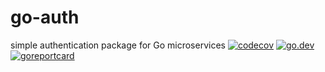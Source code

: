 # go-auth
simple authentication package for Go microservices
[![codecov](https://codecov.io/gh/andrysds/go-auth/branch/master/graph/badge.svg)](https://codecov.io/gh/andrysds/go-auth)
[![go.dev](https://img.shields.io/badge/go.dev-reference-007d9c?logo=go&logoColor=white&style=flat-square)](https://pkg.go.dev/github.com/andrysds/go-auth)
[![goreportcard](https://goreportcard.com/badge/github.com/andrysds/go-auth)](https://goreportcard.com/report/github.com/andrysds/go-auth)
